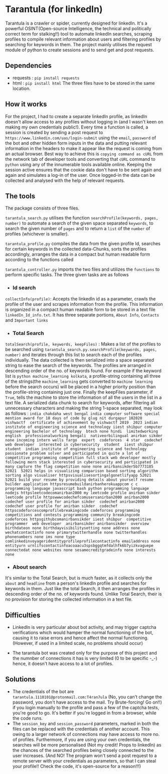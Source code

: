 # Tarantula (for linkedIn)
Tarantula is a crawler or spider, currently designed for linkedIn. It's a powerful OSINT(Open-source Intelligence, the technical and politically correct term for stalking!!) tool to automate linkedIn searches, scraping profiles to compile relevant information about users and filtering profiles by searching for keywords in them. The project mainly utilises the request module of python to create sessions and to send get and post requests.

## Dependencies
- requests : `pip install requests`
- html : `pip install html`
The three files have to be stored in the same location.

## How it works
For the project, I had to create a separate linkedIn profile, as linkedIn doesn't allow access to any profiles without logging in (and I wasn't keen on making my own credentials public!). Every time a function is called, a session is created by sending a post request to `https://www.linkedin.com/uas/login-submit` using the `email`, `password` of the bot and other hidden form inputs in the data and putting relevant information in the headers to make it appear like the request is coming from an actual browser. Best way to achieve this is `copying command as cURL` from the network tab of developer tools and converting that `cURL` command to `python` using any of the innumerable tools available online.
Keeping the session active ensures that the cookie data don't have to be sent again and again and simulates a log-in of the user. Once logged-in the data can be collected and analysed with the help of relevant requests.

## The tools
The package consists of three files.

`tarantula_search.py` utilises the function `searchProfile(keywords, pages, number)` to automate a search of the given space separated `keywords`, to search the given number of `pages` and to return a `list` of the `number` of profiles (whichever is smaller).

`tarantula_profile.py` compiles the data from the given profile Id, searches for certain keywords in the collected data-Chunks, sorts the profiles accordingly, arranges the data in a compact but human readable form according to the functions called

`tarantula_controller.py` imports the two files and utilizes the `functions` to perform specific tasks. The three given tasks are as follows
- ### Id search
`collectInfo(profile)`:
Accepts the linkedIn id as a parameter, crawls the profile of the user and scrapes information from the profile. This information is organized in a compact human readable form to be stored in a text file `linkedIn_Id_info.txt`. It has three separate portions, `About Info`, `Contacts` and `Important links`

- ### Total Search
`totalSearch(profile, keywords, keepFiles)` :
Makes a list of the profiles to be searched using `tarantula_search.py.searchProfile(keywords, pages, number)` and iterates through this list to search each of the profiles individually. The data collected is then serialized into a space separated string to ease the search of the keywords. The profiles are arranged in descending order of the no. of keywords found. For example if the keyword list is `python machine_learning kolkata`, a profile-string containing all three of the strings(the `machine_learning` gets converted to `machine learning` before the search occurs) will be placed in a higher priority position than the profile-string containing just one. Finally the keepFiles parameter, if `True`, tells the machine to store the information of all the users in the list in a text file.
A serialized data chunk to search for keywords, after filtering all unnecessary characters and making the string 1-space separated, may look as follows :
```india chakdaha west bengal india computer software special mention award for 10 days of code by glug nit durgapur 102020 vishwactf  certificate of achievement by vishwactf 2019  2023 indian institute of engineering science and technology iiest shibpur computer engineering bachelor of technology  btech none hindi  limitedworking english  professionalworking bengali  nativeorbilingual anirban sikder none incoming intern wells fargo  expert  codeforces  4 star  codechef  web developer  interested in cybersecurity  student  iiest shibpur student  indian institute of engineering science and technology passionate problem solver and participated in quite a lot of competitive programming competition full stack web developer mostly following mern stack interested in cybersecurity and participated in many capture the flag competition none none anirbansikder5b7773185 52021  52021 helps in visualizing comparison based sorting algorithm sorting algo visualiser httpsvisualisesortingalgonetlifyapp 52021  52021 build your resume by providing details about yourself resume builder application httpsresumebuildanirbanherokuappcom c c programming language javascript bash python programming language nodejs httpsleetcodecomanirban2000 my leetcode profile anirban sikder  leetcode profile httpswwwcodechefcomusersanirban2000 anirban2000  codechef user profile for anirban sikder  codechef anirban2000  codechef user profile for anirban sikder  codechef httpscodeforcescomprofilebreakingcode codeforces programming competitions and contests programming community breakingcode  codeforces httpsgithubcomanirbansikder iiest shibpur  competitive programmer  web developer  anirbansikder anirbansikder  overview birthdateon none birthdayvisibilitysetting none address none wechatcontactinfo none primarytwitterhandle none twitterhandles  phonenumbers none ims none type comlinkedinvoyageridentityprofileprofilecontactinfo emailaddress none entityurn urnlifscontactinfoacoaacu3spsbggqtmfdalhfk6b7yizkvaguepe connectedat none websites none sesamecreditgradeinfo none interests none```

- ### About search
It's similar to the Total Search, but is much faster, as it collects only the `about` and `headline` from a person's linkedIn profile and searches for keywords in them. Just like the total Search, it then arranges the profiles in descending order of the no. of keywords found.
Unlike Total Search, their is no provision for storing the collected information in a text file.

## Difficulties
- LinkedIn is very particular about bot activity, and may trigger captcha verifications which would hamper the normal functioning of the bot, causing it to raise errors and hence affect the normal functioning.(However, if used in a limited scale, no problems should occur)

- The tarantula bot was created only for the purpose of this project and the numnber of connections it has is very limited (0 to be specific -_-)
hence, it doesn't have access to a lot of profiles.

## Solutions
- The credentials of the bot are `tarantula.1110101@protonmail.com:T4ran7ula` (No, you can't change the password, you don't have access to the mail. Try Brute-forcing! Go on!!) if you login manually to the profile and pass a few of the captcha tests, you're good to go. It's better if you're logged in from a browser, while the code runs.
- The `session_key` and `session_password` parameters, marked in both the files can be replaced with the credentials of another account. This owing to a larger network of connections may have access to more no. of profiles. Furthermore, if you are using your own credentials, the searches will be more personalised (Not my credit! Props to linkedIn) as the chances of the searched profiles being closely connected to the user increases. (And NO! The program won't send a post request to a remote server with your credentials as parameters, so that I can steal your profile!! Check the code, it's open-source for a reason!!!)
